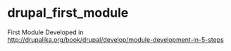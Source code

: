 # drupal_first_module
First Module Developed in http://drupalika.org/book/drupal/develop/module-development-in-5-steps
